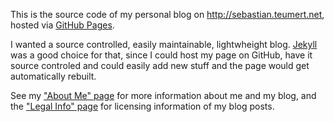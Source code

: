 This is the source code of my personal blog on http://sebastian.teumert.net, hosted via 
[GitHub Pages](http://pages.github.com).

I wanted a source controlled, easily maintainable, lightwheight blog. 
[Jekyll](http://jekyllrb.com) was a good choice for that, since I could
host my page on GitHub, have it source controled and could easily add new stuff
and the page would get automatically rebuilt.

See my ["About Me" page](https://sebastian.teumert.net/about/) for more information about me and my blog, 
and the ["Legal Info" page](https://sebastian.teumert.net/legal-info) for licensing information of my blog posts.

